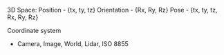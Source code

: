 3D Space:
Position - {tx, ty, tz}
Orientation - {Rx, Ry, Rz}
Pose - {tx, ty, tz, Rx, Ry, Rz}

Coordinate system
- Camera, Image, World, Lidar, ISO 8855